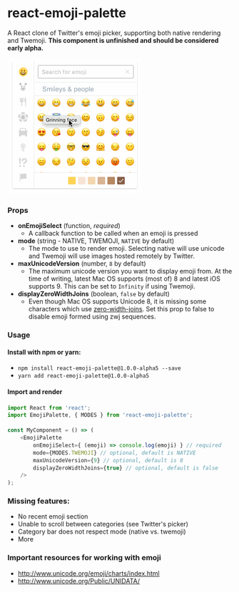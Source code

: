 # react-emoji-palette
A React clone of Twitter's emoji picker, supporting both native rendering and Twemoji. **This component is unfinished and should be considered early alpha.**

![](https://github.com/soutar/react-emoji-palette/blob/master/react-emoji-palette.gif)

### Props

* **onEmojiSelect** (function, *required*)
  * A callback function to be called when an emoji is pressed
* **mode** (string - NATIVE, TWEMOJI, `NATIVE` by default)
  * The mode to use to render emoji. Selecting native will use unicode and Twemoji will use images hosted remotely by Twitter.
* **maxUnicodeVersion** (number, `8` by default)
  * The maximum unicode version you want to display emoji from. At the time of writing, latest Mac OS supports (most of) 8 and latest iOS supports 9. This can be set to `Infinity` if using Twemoji.
* **displayZeroWidthJoins** (boolean, `false` by default)
  * Even though Mac OS supports Unicode 8, it is missing some characters which use [zero-width-joins](http://unicode.org/emoji/charts/emoji-zwj-sequences.html). Set this prop to false to disable emoji formed using zwj sequences.

### Usage

#### Install with npm or yarn:
* `npm install react-emoji-palette@1.0.0-alpha5 --save`
* `yarn add react-emoji-palette@1.0.0-alpha5`

#### Import and render

```js
import React from 'react';
import EmojiPalette, { MODES } from 'react-emoji-palette';

const MyComponent = () => (
    <EmojiPalette
        onEmojiSelect={ (emoji) => console.log(emoji) } // required
        mode={MODES.TWEMOJI} // optional, default is NATIVE
        maxUnicodeVersion={9} // optional, default is 8
        displayZeroWidthJoins={true} // optional, default is false
    />
);

```
### Missing features:

* No recent emoji section
* Unable to scroll between categories (see Twitter's picker)
* Category bar does not respect mode (native vs. twemoji)
* More

### Important resources for working with emoji
* http://www.unicode.org/emoji/charts/index.html
* http://www.unicode.org/Public/UNIDATA/

